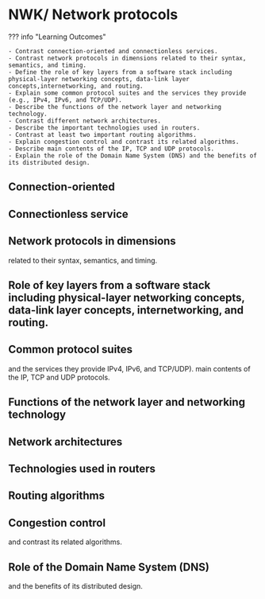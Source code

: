 # NWK/ Network protocols

??? info "Learning Outcomes"

    - Contrast connection-oriented and connectionless services.
    - Contrast network protocols in dimensions related to their syntax, semantics, and timing.
    - Define the role of key layers from a software stack including physical-layer networking concepts, data-link layer concepts,internetworking, and routing.
    - Explain some common protocol suites and the services they provide (e.g., IPv4, IPv6, and TCP/UDP).
    - Describe the functions of the network layer and networking technology.
    - Contrast different network architectures.
    - Describe the important technologies used in routers.
    - Contrast at least two important routing algorithms.
    - Explain congestion control and contrast its related algorithms.
    - Describe main contents of the IP, TCP and UDP protocols.
    - Explain the role of the Domain Name System (DNS) and the benefits of its distributed design.

## Connection-oriented

## Connectionless service

## Network protocols in dimensions

related to their syntax, semantics, and timing.

## Role of key layers from a software stack including physical-layer networking concepts, data-link layer concepts, internetworking, and routing.

## Common protocol suites

and the services they provide IPv4, IPv6, and TCP/UDP).
main contents of the IP, TCP and UDP protocols.

## Functions of the network layer and networking technology

## Network architectures

## Technologies used in routers

## Routing algorithms

## Congestion control

and contrast its related algorithms.

## Role of the Domain Name System (DNS)

and the benefits of its distributed design.
